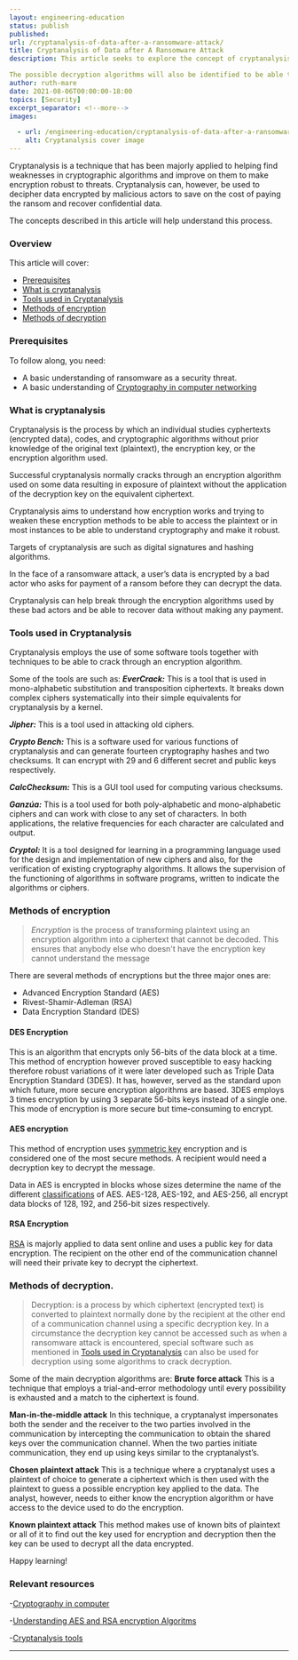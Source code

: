 ```yaml
---
layout: engineering-education
status: publish
published:
url: /cryptanalysis-of-data-after-a-ransomware-attack/
title: Cryptanalysis of Data after A Ransomware Attack
description: This article seeks to explore the concept of cryptanalysis in light of data encrypted by a malicious actor seeking ransom to decrypt the data. The process of cryptanalysis will be clearly outlined, highlighting the various ethical ways to do the same putting into consideration the possible cryptographic algorithm that may have been employed in encrypting the data.

The possible decryption algorithms will also be identified to be able to help the reader know their possible go-to option when they fall prey to a ransomware attack.
author: ruth-mare
date: 2021-08-06T00:00:00-18:00
topics: [Security]
excerpt_separator: <!--more-->
images:

  - url: /engineering-education/cryptanalysis-of-data-after-a-ransomware-attack/hero.jpg
    alt: Cryptanalysis cover image 
---
```

Cryptanalysis is a technique that has been majorly applied to helping find weaknesses in cryptographic algorithms and improve on them to make encryption robust to threats. Cryptanalysis can, however, be used to decipher data encrypted by malicious actors to save on the cost of paying the ransom and recover confidential data.
<!--more-->
The concepts described in this article will help understand this process.

### Overview
This article will cover:
- [Prerequisites](#prerequisites)
- [What is cryptanalysis](#what-is-cryptanalysis)
- [Tools used in Cryptanalysis](#tools-used-in-cryptanalysis)
- [Methods of encryption](#methods-of-encryption)
- [Methods of decryption](#methods-of-decryption)

### Prerequisites
To follow along, you need:
- A basic understanding of ransomware as a security threat.
- A basic understanding of [Cryptography in computer networking](https://www.section.io/engineering-education/cryptography-in-computer-networking/)

### What is cryptanalysis
Cryptanalysis is the process by which an individual studies cyphertexts (encrypted data), codes, and cryptographic algorithms without prior knowledge of the original text (plaintext), the encryption key, or the encryption algorithm used.

Successful cryptanalysis normally cracks through an encryption algorithm used on some data resulting in exposure of plaintext without the application of the decryption key on the equivalent ciphertext.

Cryptanalysis aims to understand how encryption works and trying to weaken these encryption methods to be able to access the plaintext or in most instances to be able to understand cryptography and make it robust.

Targets of cryptanalysis are such as digital signatures and hashing algorithms.

In the face of a ransomware attack, a user’s data is encrypted by a bad actor who asks for payment of a ransom before they can decrypt the data.

Cryptanalysis can help break through the encryption algorithms used by these bad actors and be able to recover data without making any payment.

### Tools used in Cryptanalysis
Cryptanalysis employs the use of some software tools together with techniques to be able to crack through an encryption algorithm.

Some of the tools are such as:
***EverCrack:*** This is a tool that is used in mono-alphabetic substitution and transposition ciphertexts. It breaks down complex ciphers systematically into their simple equivalents for cryptanalysis by a kernel.

***Jipher:*** This is a tool used in attacking old ciphers.

***Crypto Bench:*** This is a software used for various functions of cryptanalysis and can generate fourteen cryptography hashes and two checksums. It can encrypt with 29 and 6 different secret and public keys respectively.

***CalcChecksum:*** This is a GUI tool used for computing various checksums.

***Ganzúa:*** This is a tool used for both poly-alphabetic and mono-alphabetic ciphers and can work with close to any set of characters. In both applications, the relative frequencies for each character are calculated and output.

***Cryptol:*** It is a tool designed for learning in a programming language used for the design and implementation of new ciphers and also, for the verification of existing cryptography algorithms. It allows the supervision of the functioning of algorithms in software programs, written to indicate the algorithms or ciphers.

### Methods of encryption
> *Encryption* is the process of transforming plaintext using an encryption algorithm into a ciphertext that cannot be decoded. This ensures that anybody else who doesn't have the encryption key cannot understand the message

There are several methods of encryptions but the three major ones are:
- Advanced Encryption Standard (AES)
- Rivest-Shamir-Adleman (RSA)
- Data Encryption Standard (DES)

#### DES Encryption
This is an algorithm that encrypts only 56-bits of the data block at a time. This method of encryption however proved susceptible to easy hacking therefore robust variations of it were later developed such as Triple Data Encryption Standard (3DES). It has, however, served as the standard upon which future, more secure encryption algorithms are based. 3DES employs 3 times encryption by using 3 separate 56-bits keys instead of a single one. This mode of encryption is more secure but time-consuming to encrypt.

#### AES encryption
This method of encryption uses [symmetric key](https://www.section.io/engineering-education/cryptography-in-computer-networking/) encryption and is considered one of the most secure methods. A recipient would need a decryption key to decrypt the message.

Data in AES is encrypted in blocks whose sizes determine the name of the different [classifications](https://www.section.io/engineering-education/aes-rsa-encryption/#getting-started-with-the-aes-encryption-algorithm) of AES. AES-128, AES-192, and AES-256, all encrypt data blocks of 128, 192, and 256-bit sizes respectively.

#### RSA Encryption
[RSA](https://www.section.io/engineering-education/aes-rsa-encryption/#getting-started-with-the-rsa-encryption-algorithm) is majorly applied to data sent online and uses a public key for data encryption. The recipient on the other end of the communication channel will need their private key to decrypt the ciphertext.

### Methods of decryption.
> Decryption: is a process by which ciphertext (encrypted text) is converted to plaintext normally done by the recipient at the other end of a communication channel using a specific decryption key. 
> In a circumstance the decryption key cannot be accessed such as when a ransomware attack is encountered, special software such as mentioned in [Tools used in Cryptanalysis](#tools-used-in-Cryptanalysis) can also be used for decryption using some algorithms to crack decryption.

Some of the main decryption algorithms are:
**Brute force attack**
This is a technique that employs a trial-and-error methodology until every possibility is exhausted and a match to the ciphertext is found.

**Man-in-the-middle attack**
In this technique, a cryptanalyst impersonates both the sender and the receiver to the two parties involved in the communication by intercepting the communication to obtain the shared keys over the communication channel. When the two parties initiate communication, they end up using keys similar to the cryptanalyst’s.

**Chosen plaintext attack**
This is a technique where a cryptanalyst uses a plaintext of choice to generate a ciphertext which is then used with the plaintext to guess a possible encryption key applied to the data. The analyst, however, needs to either know the encryption algorithm or have access to the device used to do the encryption.

**Known plaintext attack**
This method makes use of known bits of plaintext or all of it to find out the key used for encryption and decryption then the key can be used to decrypt all the data encrypted.

Happy learning!

### Relevant resources
-[Cryptography in computer](https://www.section.io/engineering-education/cryptography-in-computer-networking/)

-[Understanding AES and RSA encryption Algoritms](https://www.section.io/engineering-education/aes-rsa-encryption/)

-[Cryptanalysis tools](https://resources.infosecinstitute.com/topic/cryptanalysis-tools/)

---
